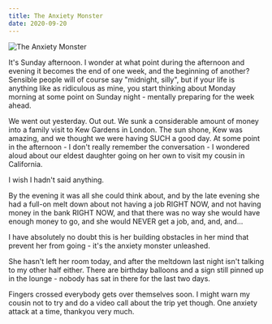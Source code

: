 ```yaml
---
title: The Anxiety Monster
date: 2020-09-20
---
```


![The Anxiety Monster](https://source.unsplash.com/npxXWgQ33ZQ/1600x900)

It's Sunday afternoon. I wonder at what point during the afternoon and evening it becomes the end of one week, and the beginning of another? Sensible people will of course say "midnight, silly", but if your life is anything like as ridiculous as mine, you start thinking about Monday morning at some point on Sunday night - mentally preparing for the week ahead.

We went out yesterday. Out out. We sunk a considerable amount of money into a family visit to Kew Gardens in London. The sun shone, Kew was amazing, and we thought we were having SUCH a good day. At some point in the afternoon - I don't really remember the conversation - I wondered aloud about our eldest daughter going on her own to visit my cousin in California.

I wish I hadn't said anything.

By the evening it was all she could think about, and by the late evening she had a full-on melt down about not having a job RIGHT NOW, and not having money in the bank RIGHT NOW, and that there was no way she would have enough money to go, and she would NEVER get a job, and, and, and...

I have absolutely no doubt this is her building obstacles in her mind that prevent her from going - it's the anxiety monster unleashed.

She hasn't left her room today, and after the meltdown last night isn't talking to my other half either. There are birthday balloons and a sign still pinned up in the lounge - nobody has sat in there for the last two days.

Fingers crossed everybody gets over themselves soon. I might warn my cousin not to try and do a video call about the trip yet though. One anxiety attack at a time, thankyou very much.